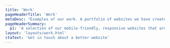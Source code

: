```yaml
---
title: 'Work'
pageHeaderTitle: 'Work'
metaDesc: "Examples of our work. A portfolio of websites we have created for clients to help them build their businesses by attracting more customers."
pageHeaderSummary:
  p1: 'A selection of our mobile-friendly, responsive websites that are helping businesses grow and develop.'
layout: 'layouts/work.html'
ctaText: 'Get in touch about a better website'
---
```

